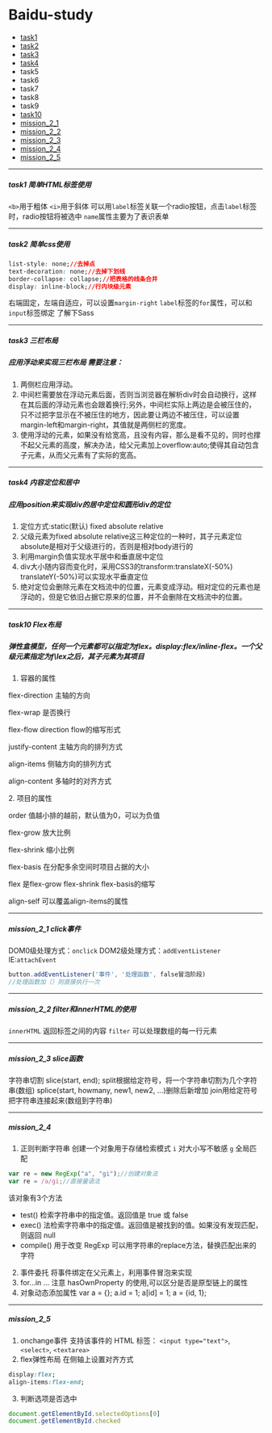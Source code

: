 # Baidu-study
+ [task1](http://snowxxapple.github.io/Baidu-study/task1/)
+ [task2](http://snowxxapple.github.io/Baidu-study/task2/)
+ [task3](http://snowxxapple.github.io/Baidu-study/task3/)
+ [task4](http://snowxxapple.github.io/Baidu-study/task4/index1.html)
+ task5
+ task6
+ task7
+ task8
+ task9
+ [task10](http://snowxxapple.github.io/Baidu-study/task10/)
+ [mission_2_1](http://snowxxapple.github.io/Baidu-study/mission_2_1/)
+ [mission_2_2](http://snowxxapple.github.io/Baidu-study/mission_2_2/)
+ [mission_2_3](http://snowxxapple.github.io/Baidu-study/mission_2_3/)
+ [mission_2_4](http://snowxxapple.github.io/Baidu-study/mission_2_4/)
+ [mission_2_5](http://snowxxapple.github.io/Baidu-study/mission_2_5/)

---
##### task1 简单HTML标签使用
`<b>`用于粗体 
`<i>`用于斜体
可以用`label`标签关联一个radio按钮，点击`label`标签时，radio按钮将被选中
`name`属性主要为了表识表单

---

##### task2 简单css使用
``` css
list-style: none;//去掉点
text-decoration: none;//去掉下划线
border-collapse: collapse;//把表格的线条合并
display: inline-block;//行内块级元素
```
右端固定，左端自适应，可以设置`margin-right`
`label`标签的`for`属性，可以和`input`标签绑定
了解下Sass

---
##### task3 三栏布局
##### 应用浮动来实现三栏布局 需要注意：
1. 两侧栏应用浮动。
2. 中间栏需要放在浮动元素后面，否则当浏览器在解析div时会自动换行，这样在其后面的浮动元素也会跟着换行;另外，中间栏实际上两边是会被压住的，只不过把字显示在不被压住的地方，因此要让两边不被压住，可以设置margin-left和margin-right，其值就是两侧栏的宽度。
3. 使用浮动的元素，如果没有给宽高，且没有内容，那么是看不见的，同时也撑不起父元素的高度，解决办法，给父元素加上overflow:auto;使得其自动包含子元素，从而父元素有了实际的宽高。

---
##### task4 内容定位和居中
##### 应用position来实现div的居中定位和圆形div的定位
1. 定位方式:static(默认) fixed absolute relative
2. 父级元素为fixed absolute relative这三种定位的一种时，其子元素定位absolute是相对于父级进行的，否则是相对body进行的
3. 利用margin负值实现水平居中和垂直居中定位
4. div大小随内容而变化时，采用CSS3的transform:translateX(-50%) translateY(-50%)可以实现水平垂直定位
5. 绝对定位会删除元素在文档流中的位置，元素变成浮动。相对定位的元素也是浮动的，但是它依旧占据它原来的位置，并不会删除在文档流中的位置。

---
##### task10 Flex布局
##### 弹性盒模型，任何一个元素都可以指定为flex。display:flex/inline-flex。一个父级元素指定为f\lex之后，其子元素为其项目
1. 容器的属性
<p>flex-direction 主轴的方向</p>
<p>flex-wrap 是否换行</p>
<p>flex-flow  direction flow的缩写形式</p>
<p>justify-content 主轴方向的排列方式</p>
<p>align-items 侧轴方向的排列方式</p>
<p>align-content 多轴时的对齐方式</p>
2. 项目的属性
<p>order 值越小排的越前，默认值为0，可以为负值</p>
<p>flex-grow 放大比例</p>
<p>flex-shrink 缩小比例</p>
<p>flex-basis 在分配多余空间时项目占据的大小</p>
<p>flex     是flex-grow flex-shrink flex-basis的缩写</p>
<p>align-self 可以覆盖align-items的属性</p>

---
##### mission_2_1 click事件
DOM0级处理方式：`onclick`
DOM2级处理方式：`addEventListener`
IE:`attachEvent`
``` javascript
button.addEventListener('事件', '处理函数', false冒泡阶段)
//处理函数加（）则直接执行一次
```

---
##### mission_2_2 filter和innerHTML的使用
`innerHTML` 返回标签之间的内容
`filter` 可以处理数组的每一行元素

---
##### mission_2_3 slice函数
字符串切割
slice(start, end);
split根据给定符号，将一个字符串切割为几个字符串(数组)
splice(start, howmany, new1, new2, ...)删除后新增加
join用给定符号把字符串连接起来(数组到字符串)

---
##### mission_2_4
1. 正则判断字符串
创建一个对象用于存储检索模式
`i` 对大小写不敏感
`g` 全局匹配
``` javascript
var re = new RegExp("a", "gi");//创建对象法
var re = /a/gi;//直接量语法
```
该对象有3个方法
 - test() 检索字符串中的指定值。返回值是 true 或 false
 - exec() 法检索字符串中的指定值。返回值是被找到的值。如果没有发现匹配，则返回 null
 - compile() 用于改变 RegExp
 可以用字符串的replace方法，替换匹配出来的字符

2. 事件委托
将事件绑定在父元素上，利用事件冒泡来实现
3. for...in ...
注意 hasOwnProperty 的使用,可以区分是否是原型链上的属性
4. 对象动态添加属性
var a = {};
a.id = 1;
a[id] = 1;
a = {id, 1};

---
##### mission_2_5
1. onchange事件
支持该事件的 HTML 标签：
`<input type="text">`, `<select>`, `<textarea>`
2. flex弹性布局
在侧轴上设置对齐方式
``` css
display:flex;
align-items:flex-end;
```
3. 判断选项是否选中
``` javascript
document.getElementById.selectedOptions[0]
document.getElementById.checked
```